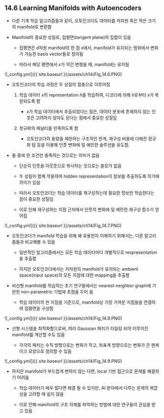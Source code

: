 ## 14.6 Learning Manifolds with Autoencoders

- 다른 기계 학습 알고리즘들과 같이, 오토인코더도 데이터를 저차원 혹은 작은 크기의 manifold로 변환함


- Manifold의 중요한 성질로, 접평면(tangent plane)의 집합이 있음

  - 접평면은 $d$차원 manifold의 한 점 $x$에서, manifold가 유지되는 범위에서 변화가 가능한 basis vector들로 정의됨

  - 따라서 해당 평면에서 $x$가 약간 변했을 때, manifold는 유지됨


![_config.yml]({{ site.baseurl }}/assets/ch14/Fig_14.6.PNG)


- 오토인코더의 학습 과정은 두 성질의 절충으로 이루어짐

  1. 학습 데이터 $x$의 representation $h$를 학습하여, 디코더에 의해 $h$로부터 $x$가 복원되도록 함

      - $x$가 학습 데이터에서 추출되었다는 점은, 데이터 분포에 존재하지 않는 인풋은 고려하지 않아도 된다는 점에서 중요한 성질임

  2. 정규화의 페널티를 만족하도록 함
  
      - 오토인코더의 용량을 제한하는 구조적인 한계, 재구성 비용에 더해진 정규화 텀 등을 이용해 인풋 변화에 덜 예민한 솔루션을 유도함.

- 둘 중에 한 조건만 충족하는 것으로는 의미가 없음

  - 단순히 인풋을 아웃풋으로 복사하는 것으로는 쓸모가 없음

  - 두 성질이 함께 작용하여 hidden representation이 정보를 추출하도록 하기에 의미가 있음

  - 따라서 오토인코더는 학습 데이터를 재구성하는데 필요한 정보만 학습한다는 점이 중요한 성질임

  - 이로 인해 재구성하는 지점 근처에서 인풋의 변화에 덜 예민한 재구성 함수가 얻어짐

![_config.yml]({{ site.baseurl }}/assets/ch14/Fig_14.7.PNG)


- 오토인코더가 manifold 학습을 위해 왜 유용한지 이해하기 위해서는, 다른 알고리즘들과 비교해볼 수 있음

  - 일반적인 알고리즘에서는 모든 학습 데이터마다 개별적으로 respresentation을 추출함

  - 하지만 오토인코더에서는 저차원의 manifold가 유지되는 ambient space(input space)의 모든 지점에 대한 mapping을 추출함


- 비선형 manifold를 학습하는 초기 연구들에서는 nearest-neighbor graph에 기반한 non-parametric 기법에 초점을 두어 옴

  - 학습 데이터의 한 지점을 기준으로, manifold상 가장 가까운 지점들을 연결하여 접평면을 구성함

![_config.yml]({{ site.baseurl }}/assets/ch14/Fig_14.8.PNG)


- 선형 시스템을 최적화함으로써, 여러 Gaussian 패치가 타일링 되어 이루어진 manifold를 계산할 수도 있음

  - 각각의 패치는 수직 방향으로는 변화가 작고, 좌표계 방향으로는 변화가 큰 팬케이크 모양으로 정의할 수 있음


![_config.yml]({{ site.baseurl }}/assets/ch14/Fig_14.9.PNG)


- 하지만 manifold가 부드럽게 변하지 않는 다면, local 기반 접근으로 문제를 해결하기 어려움

  - 학습 데이터가 매우 많다면 해결 될 수 있지만, AI 분야에서 다루는 문제의 복잡성을 고려할 때 쉽지 않음
  
  - 이로 인해 manifold의 구조 자체를 파악하는 방법에 대한 연구들이 관심을 받고 있음
